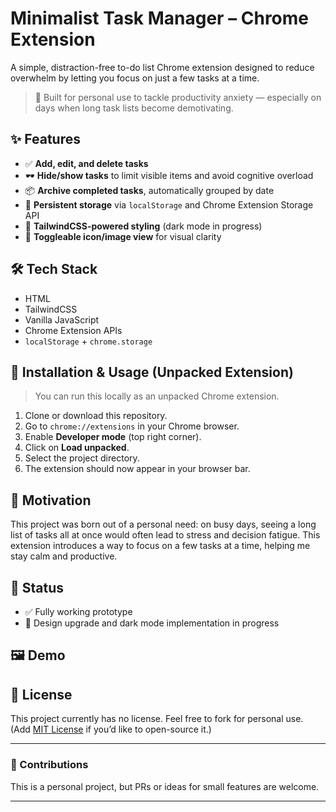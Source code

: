 # Minimalist Task Manager – Chrome Extension

A simple, distraction-free to-do list Chrome extension designed to reduce overwhelm by letting you focus on just a few tasks at a time.

> 📌 Built for personal use to tackle productivity anxiety — especially on days when long task lists become demotivating.

## ✨ Features

- ✅ **Add, edit, and delete tasks**
- 🕶️ **Hide/show tasks** to limit visible items and avoid cognitive overload
- 📦 **Archive completed tasks**, automatically grouped by date
- 💾 **Persistent storage** via `localStorage` and Chrome Extension Storage API
- 🎨 **TailwindCSS-powered styling** (dark mode in progress)
- 📸 **Toggleable icon/image view** for visual clarity

## 🛠 Tech Stack

- HTML
- TailwindCSS
- Vanilla JavaScript
- Chrome Extension APIs
- `localStorage` + `chrome.storage`

## 📂 Installation & Usage (Unpacked Extension)

> You can run this locally as an unpacked Chrome extension.

1. Clone or download this repository.
2. Go to `chrome://extensions` in your Chrome browser.
3. Enable **Developer mode** (top right corner).
4. Click on **Load unpacked**.
5. Select the project directory.
6. The extension should now appear in your browser bar.

## 📌 Motivation

This project was born out of a personal need: on busy days, seeing a long list of tasks all at once would often lead to stress and decision fatigue. This extension introduces a way to focus on a few tasks at a time, helping me stay calm and productive.

## 🚧 Status

- ✅ Fully working prototype
- 🎨 Design upgrade and dark mode implementation in progress

## 🖼️ Demo

<!-- Screenshots/GIFs will be added after UI polish -->

## 📄 License

This project currently has no license. Feel free to fork for personal use. (Add [MIT License](https://choosealicense.com/licenses/mit/) if you’d like to open-source it.)

---

### 🤝 Contributions

This is a personal project, but PRs or ideas for small features are welcome.

---

